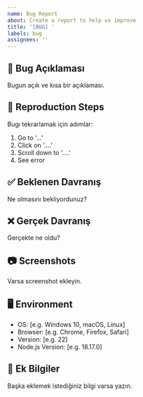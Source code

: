 ```yaml
---
name: Bug Report
about: Create a report to help us improve
title: '[BUG] '
labels: bug
assignees: ''
---
```


## 🐛 Bug Açıklaması
Bugun açık ve kısa bir açıklaması.

## 🔄 Reproduction Steps
Bugı tekrarlamak için adımlar:
1. Go to '...'
2. Click on '....'
3. Scroll down to '....'
4. See error

## ✅ Beklenen Davranış
Ne olmasını bekliyordunuz?

## ❌ Gerçek Davranış
Gerçekte ne oldu?

## 📷 Screenshots
Varsa screenshot ekleyin.

## 🖥️ Environment
- OS: [e.g. Windows 10, macOS, Linux]
- Browser: [e.g. Chrome, Firefox, Safari]
- Version: [e.g. 22]
- Node.js Version: [e.g. 18.17.0]

## 📝 Ek Bilgiler
Başka eklemek istediğiniz bilgi varsa yazın.
